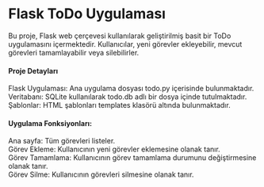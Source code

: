<h1> Flask ToDo Uygulaması </h1>
Bu proje, Flask web çerçevesi kullanılarak geliştirilmiş basit bir ToDo uygulamasını içermektedir. Kullanıcılar, yeni görevler ekleyebilir, mevcut görevleri tamamlayabilir veya silebilirler.

<h4>Proje Detayları</h4>
Flask Uygulaması: Ana uygulama dosyası todo.py içerisinde bulunmaktadır.
<br>
Veritabanı: SQLite kullanılarak todo.db adlı bir dosya içinde tutulmaktadır.
<br>
Şablonlar: HTML şablonları templates klasörü altında bulunmaktadır.
<br>
<h4>Uygulama Fonksiyonları:</h4>
Ana sayfa: Tüm görevleri listeler.
<br>
Görev Ekleme: Kullanıcının yeni görevler eklemesine olanak tanır.
<br>
Görev Tamamlama: Kullanıcının görev tamamlama durumunu değiştirmesine olanak tanır.
<br>
Görev Silme: Kullanıcının görevleri silmesine olanak tanır.
